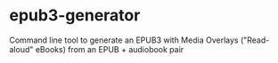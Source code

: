# epub3-generator
Command line tool to generate an EPUB3 with Media Overlays ("Read-aloud" eBooks) from an EPUB + audiobook pair
